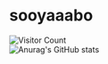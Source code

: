 # sooyaaabo
![Visitor Count](https://profile-counter.glitch.me/sooyaaabo/count.svg)  
![Anurag's GitHub stats](https://github-readme-stats.vercel.app/api?username=sooyaaabo&show_icons=true&count_private=true&theme=vue)
